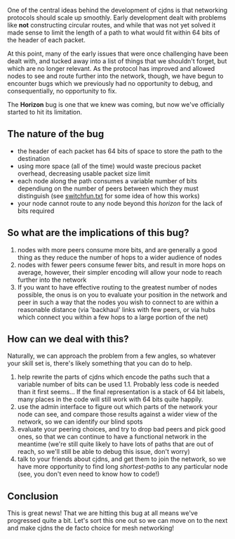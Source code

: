 One of the central ideas behind the development of cjdns is that networking protocols should scale up smoothly.
Early development dealt with problems like **not** constructing circular routes, and while that was not yet solved it made sense to limit the length of a path to what would fit within 64 bits of the header of each packet.

At this point, many of the early issues that were once challenging have been dealt with, and tucked away into a list of things that we shouldn't forget, but which are no longer relevant.
As the protocol has improved and allowed nodes to see and route further into the network, though, we have begun to encounter bugs which we previously had no opportunity to debug, and consequentially, no opportunity to fix.

The **Horizon** bug is one that we knew was coming, but now we've officially started to hit its limitation.

## The nature of the bug

* the header of each packet has 64 bits of space to store the path to the destination
* using more space (all of the time) would waste precious packet overhead, decreasing usable packet size limit
* each node along the path consumes a variable number of bits dependiung on the number of peers between which they must distinguish (see [switchfun.txt](../switchfun.txt) for some idea of how this works)
* your node cannot route to any node beyond this _horizon_ for the lack of bits required

## So what are the implications of this bug?

1. nodes with more peers consume more bits, and are generally a good thing as they reduce the number of hops to a wider audience of nodes
2. nodes with fewer peers consume fewer bits, and result in more hops on average, however, their simpler encoding will allow your node to reach further into the network
3. If you want to have effective routing to the greatest number of nodes possible, the onus is on you to evaluate your position in the network and peer in such a way that the nodes you wish to connect to are within a reasonable distance (via 'backhaul' links with few peers, or via hubs which connect you within a few hops to a large portion of the net)

## How can we deal with this?

Naturally, we can approach the problem from a few angles, so whatever your skill set is, there's likely something that you can do to help.

1. help rewrite the parts of cjdns which encode the paths such that a variable number of bits can be used
1.1. Probably less code is needed than it first seems... If the final representation is a stack of 64 bit labels, many places in the code will still work with 64 bits quite happily.
2. use the admin interface to figure out which parts of the network your node can see, and compare those results against a wider view of the network, so we can identify our blind spots
3. evaluate your peering choices, and try to drop bad peers and pick good ones, so that we can continue to have a functional network in the meantime (we're still quite likely to have lots of paths that are out of reach, so we'll still be able to debug this issue, don't worry)
4. talk to your friends about cjdns, and get them to join the network, so we have more opportunity to find long _shortest-paths_ to any particular node (see, you don't even need to know how to code!)

## Conclusion

This is great news! That we are hitting this bug at all means we've progressed quite a bit.
Let's sort this one out so we can move on to the next and make cjdns the de facto choice for mesh networking!
